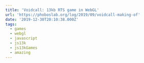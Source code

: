 ```yaml
---
title: 'Voidcall: 13kb RTS game in WebGL'
url: 'https://phoboslab.org/log/2019/09/voidcall-making-of'
date: '2019-12-30T20:10:38.000Z'
tags:
  - games
  - webgl
  - javascript
  - js13k
  - js13kGames
  - amazing
---
```

